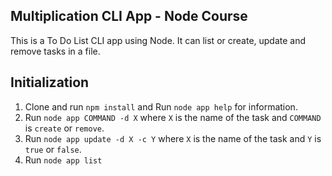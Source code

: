 ## Multiplication CLI App - Node Course

This is a To Do List CLI app using Node. It can list or create, update and remove tasks in a file.

## Initialization

1. Clone and run `npm install` and Run `node app help` for information.
2. Run `node app COMMAND -d X` where `X` is the name of the task and `COMMAND` is `create` or `remove`.
3. Run `node app update -d X -c Y` where `X` is the name of the task and `Y` is `true` or `false`.
4. Run `node app list`
